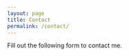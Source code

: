 ```yaml
---
layout: page
title: Contact
permalink: /contact/
---
```


Fill out the following form to contact me.
